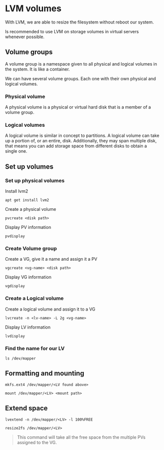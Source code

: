 # LVM volumes

With LVM, we are able to resize the filesystem without reboot our system. 

Is recommended to use LVM on storage volumes in virtual servers whenever possible.

## Volume groups

A volume group is a namespace given to all physical and logical volumes in the system. It is like a container.

We can have several volume groups. Each one with their own physical and logical volumes.


### Physical volume

A physical volume is a physical or virtual hard disk that is a member of a volume group.

### Logical volumes

A logical volume is similar in concept to partitions. A logical volume can take up a portion of, or an entire, disk. Additionally, they may span multiple disk, that means you can add storage space from different disks to obtain a single one.

## Set up volumes

### Set up physical volumes

Install lvm2

    apt get install lvm2

Create a physical volume

    pvcreate <disk path>

Display PV information

    pvdisplay

### Create Volume group

Create a VG, give it a name and assign it a PV

    vgcreate <vg-name> <disk path>

Display VG information

    vgdisplay


### Create a Logical volume

Create a logical volume and assign it to a VG

    lvcreate -n <lv-name> -L 2g <vg-name>

Display LV information

    lvdisplay

### Find the name for our LV

    ls /dev/mapper

## Formatting and mounting

    mkfs.ext4 /dev/mapper/<LV found above>

    mount /dev/mapper/<LV> <mount path>

## Extend space

    lvextend -n /dev/mapper/<LV> -l 100%FREE

    resize2fs /dev/mapper/<LV>

> This command will take all the free space from the multiple PVs assigned to the VG.

